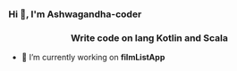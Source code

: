 <h3 align="left">Hi 👋, I'm Ashwagandha-coder</h3>
<h3 align="center">Write code on lang Kotlin and Scala</h3>

- 🔭 I’m currently working on **filmListApp**

